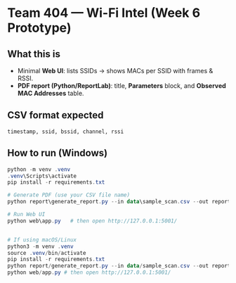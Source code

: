 # Team 404 — Wi-Fi Intel (Week 6 Prototype)

## What this is
- Minimal **Web UI**: lists SSIDs -> shows MACs per SSID with frames & RSSI.
- **PDF report (Python/ReportLab)**: title, **Parameters** block, and **Observed MAC Addresses** table.

## CSV format expected
`timestamp, ssid, bssid, channel, rssi`

## How to run (Windows)
```powershell
python -m venv .venv
.venv\Scripts\activate
pip install -r requirements.txt

# Generate PDF (use your CSV file name)
python report\generate_report.py --in data\sample_scan.csv --out reports\wifi_report.pdf --title "Team 404 Wi-Fi Intel – Prototype Report" --project "Week 6 – Web UI + MAC Table" --filter-ssid "UTS-WiFi" --app-version "0.1.0"

# Run Web UI
python web\app.py   # then open http://127.0.0.1:5001/


# If using macOS/Linux
python3 -m venv .venv
source .venv/bin/activate
pip install -r requirements.txt
python report/generate_report.py --in data/sample_scan.csv --out reports/wifi_report.pdf
python web/app.py # then open http://127.0.0.1:5001/
